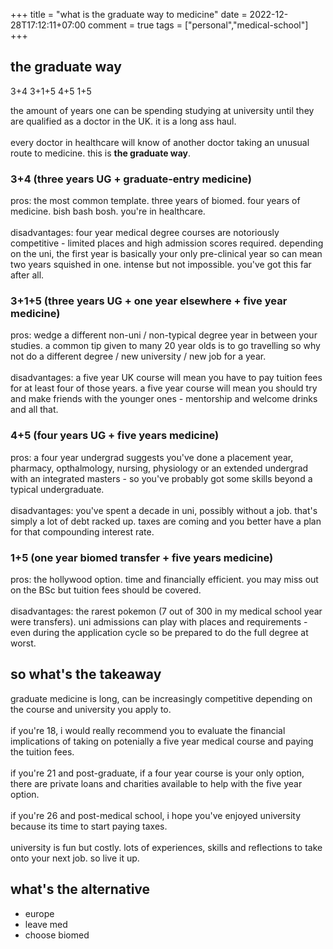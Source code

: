 +++
title = "what is the graduate way to medicine"
date = 2022-12-28T17:12:11+07:00
comment = true
tags = ["personal","medical-school"]
+++

## the graduate way

3+4
3+1+5
4+5
1+5

the amount of years one can be spending studying at university until they are qualified as a doctor in the UK. it is a long ass haul.
\
\
every doctor in healthcare will know of another doctor taking an unusual route to medicine. this is <b>the graduate way</b>.

### 3+4 (three years UG + graduate-entry medicine)

pros: the most common template. three years of biomed. four years of medicine. bish bash bosh. you're in healthcare.
\
\
disadvantages: four year medical degree courses are notoriously competitive - limited places and high admission scores required. depending on the uni, the first year is basically your only pre-clinical year so can mean two years squished in one. intense but not impossible. you've got this far after all.

### 3+1+5 (three years UG + one year elsewhere + five year medicine)

pros: wedge a different non-uni / non-typical degree year in between your studies. a common tip given to many 20 year olds is to go travelling so why not do a different degree / new university / new job for a year.
\
\
disadvantages: a five year UK course will mean you have to pay tuition fees for at least four of those years. a five year course will mean you should try and make friends with the younger ones - mentorship and welcome drinks and all that.

### 4+5 (four years UG + five years medicine)

pros: a four year undergrad suggests you've done a placement year, pharmacy, opthalmology, nursing, physiology or an extended undergrad with an integrated masters - so you've probably got some skills beyond a typical undergraduate.
\
\
disadvantages: you've spent a decade in uni, possibly without a job. that's simply a lot of debt racked up. taxes are coming and you better have a plan for that compounding interest rate.

### 1+5 (one year biomed transfer + five years medicine)

pros: the hollywood option. time and financially efficient. you may miss out on the BSc but tuition fees should be covered.
\
\
disadvantages: the rarest pokemon (7 out of 300 in my medical school year were transfers). uni admissions can play with places and requirements - even during the application cycle so be prepared to do the full degree at worst.


## so what's the takeaway
graduate medicine is long, can be increasingly competitive depending on the course and university you apply to.
\
\
if you're 18, i would really recommend you to evaluate the financial implications of taking on potenially a five year medical course and paying the tuition fees.
\
\
if you're 21 and post-graduate, if a four year course is your only option, there are private loans and charities available to help with the five year option.
\
\
if you're 26 and post-medical school, i hope you've enjoyed university because its time to start paying taxes.
\
\
university is fun but costly. lots of experiences, skills and reflections to take onto your next job. so live it up.

## what's the alternative
- europe
- leave med
- choose biomed


